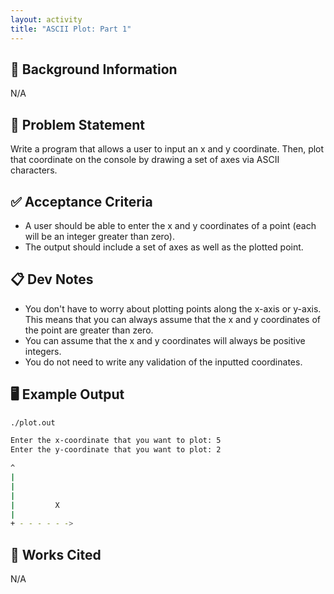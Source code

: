 ```yaml
---
layout: activity
title: "ASCII Plot: Part 1"
---
```


## 🔖 Background Information

N/A

## 🎯 Problem Statement

Write a program that allows a user to input an x and y coordinate. Then, plot that coordinate on the console by drawing a set of axes via ASCII characters.

## ✅ Acceptance Criteria

* A user should be able to enter the x and y coordinates of a point (each will be an integer greater than zero).
* The output should include a set of axes as well as the plotted point.

## 📋 Dev Notes

* You don't have to worry about plotting points along the x-axis or y-axis. This means that you can always assume that the x and y coordinates of the point are greater than zero.
* You can assume that the x and y coordinates will always be positive integers.
* You do not need to write any validation of the inputted coordinates.

## 🖥️ Example Output

```bash
./plot.out

Enter the x-coordinate that you want to plot: 5
Enter the y-coordinate that you want to plot: 2

^
|
|
|
|         X
|
+ - - - - - ->
```

## 📘 Works Cited

N/A
